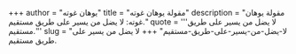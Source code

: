 +++
author = "يوهان غوته"
title = "مقولة يوهان غوته"
description = "مقولة يوهان غوته: لا يضل من يسير على طريق مستقيم."
quote = '''لا يضل من يسير على طريق مستقيم.'''
slug = "لا-يضل-من-يسير-على-طريق-مستقيم"
+++
لا يضل من يسير على طريق مستقيم.
